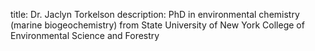 title: Dr. Jaclyn Torkelson
description: PhD in environmental chemistry (marine biogeochemistry) from State University of New York College of Environmental Science and Forestry
